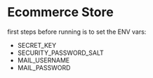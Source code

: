 # Ecommerce Store
first steps before running is to set the ENV vars:
- SECRET_KEY
- SECURITY_PASSWORD_SALT
- MAIL_USERNAME
- MAIL_PASSWORD
